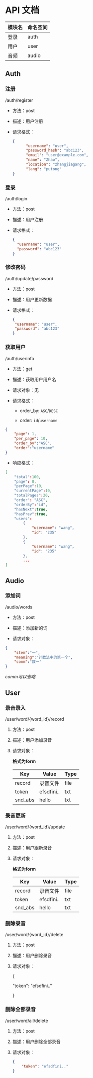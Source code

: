 # API 文档

| 模块名 | 命名空间  |
| --- | ----- |
| 登录  | auth  |
| 用户  | user  |
| 音频  | audio |

## Auth

### 注册

/auth/register

- 方法：post

- 描述：用户注册

- 请求格式：
  
  ```json
  {
        "username": "user",
        "password_hash": "abc123",
        "email": "user@example.com",
        "name": "Zhao",
        "location": "zhangjiagang",
        "lang": "putong"
  }
  ```

### 登录

/auth/login

- 方法：post

- 描述：用户注册

- 请求格式：
  
  ```json
  {
    "username": "user",
    "password": "abc123"
  }
  ```

### 修改密码

/auth/update/password

- 方法：post

- 描述：用户更新数据

- 请求格式：
  
  ```json
  {
   "username": "user",
   "password": "abc123"
  }
  ```

### 获取用户

/auth/userinfo

- 方法：get

- 描述：获取用户用户名

- 请求对象：无

- 请求格式：
  
  - order_by: `ASC`/`DESC`
  
  - order: `id`/`username`

```json
{
    "page": 1,
    "per_page": 10,
    "order_by":"ASC",
    "order":"username"
}
```

- 响应格式：

```json
[
    "total":100,
    "page": 0,
    "perPage":10, 
    "currentPage":10,
    "totalPages":20,
    "order": "ASC",
    "orderBy":"id",
    "hasNext":true,
    "hasPrev":true,    
    "users":
        {
            "username": "wang",
            "id": "235"
        },
        {
            "username": "wang",
            "id": "235"
        },
        ...
] 
```

## Audio

### 添加词

/audio/words

- 方法：post

- 描述：添加新的词

- 请求对象：

```json
{
    "stem":"一",
    "meaning":"计数法中的第一个",
    "comm":"数一"   
}
```

*comm可以省略*

## User

### 录音录入

/user/word/{word_id}/record

1. 方法：post

2. 描述：用户添加录音

3. 请求对象：
   
   **格式为form**
   
   | Key     | Value      | Type |
   | ------- | ---------- | ---- |
   | record  | 录音文件       | file |
   | token   | efsdfini.. | txt  |
   | snd_abs | hello      | txt  |

### 录音更新

/user/word/{word_id}/update

1. 方法：post

2. 描述：用户跟新录音

3. 请求对象：
   
   **格式为form**
   
   | Key     | Value      | Type |
   | ------- | ---------- | ---- |
   | record  | 录音文件       | file |
   | token   | efsdfini.. | txt  |
   | snd_abs | hello      | txt  |

### 删除录音

/user/word/{word_id}/delete

1. 方法：post

2. 描述：用户删除录音

3. 请求对象：
   
   {
   
   "token": "efsdfini.."
   
   }

### 删除全部录音

/user/word/all/delete

1. 方法：post

2. 描述：用户删除全部录音

3. 请求对象：
   
   ```json
   {
       "token": "efsdfini.."
   }
   ```
